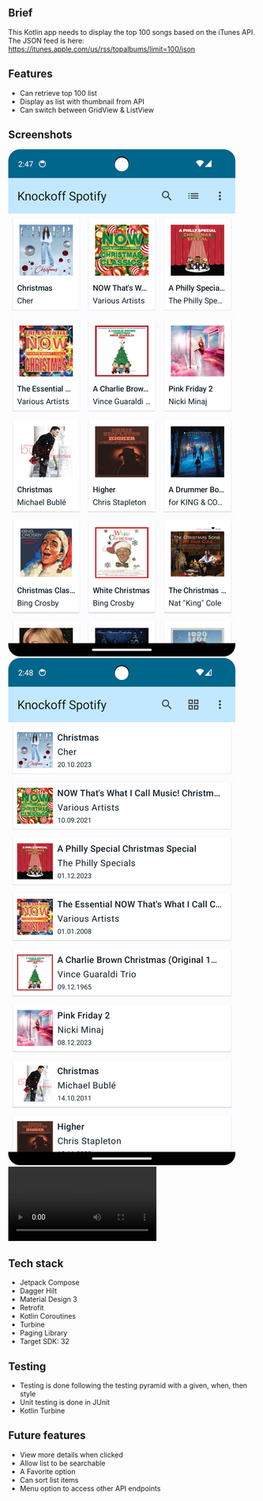 ## Brief
This Kotlin app needs to display the top 100 songs based on the iTunes API. The JSON feed is here: https://itunes.apple.com/us/rss/topalbums/limit=100/json

## Features
- Can retrieve top 100 list
- Display as list with thumbnail from API
- Can switch between GridView & ListView

## Screenshots
![](markdown_images/Screenshot_20231211_144744.png)
![](markdown_images/Screenshot_20231211_144824.png)
![](markdown_images/Screen_recording_20231211_145136.mp4)

## Tech stack
- Jetpack Compose
- Dagger Hilt
- Material Design 3
- Retrofit
- Kotlin Coroutines
- Turbine
- Paging Library
- Target SDK: 32

## Testing
- Testing is done following the testing pyramid with a given, when, then style 
- Unit testing is done in JUnit
- Kotlin Turbine

## Future features
- View more details when clicked
- Allow list to be searchable
- A Favorite option
- Can sort list items
- Menu option to access other API endpoints